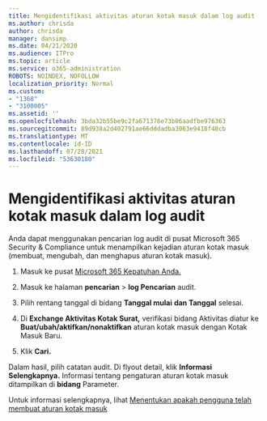 ```yaml
---
title: Mengidentifikasi aktivitas aturan kotak masuk dalam log audit
ms.author: chrisda
author: chrisda
manager: dansimp
ms.date: 04/21/2020
ms.audience: ITPro
ms.topic: article
ms.service: o365-administration
ROBOTS: NOINDEX, NOFOLLOW
localization_priority: Normal
ms.custom:
- "1368"
- "3100005"
ms.assetid: ''
ms.openlocfilehash: 3bda32b55be9c2fa671376e73b06aadfbe976363
ms.sourcegitcommit: 89d938a2d402791ae66dddadba3063e9418f48cb
ms.translationtype: MT
ms.contentlocale: id-ID
ms.lasthandoff: 07/28/2021
ms.locfileid: "53630180"
---
```

# <a name="identify-inbox-rule-activity-in-audit-logs"></a>Mengidentifikasi aktivitas aturan kotak masuk dalam log audit

Anda dapat menggunakan pencarian log audit di pusat Microsoft 365 Security & Compliance untuk menampilkan kejadian aturan kotak masuk (membuat, mengubah, dan menghapus aturan kotak masuk).

1. Masuk ke pusat [Microsoft 365 Kepatuhan Anda.](https://protection.office.com/)

2. Masuk ke halaman **pencarian**  >  **log Pencarian** audit.

3. Pilih rentang tanggal di bidang **Tanggal mulai** **dan Tanggal** selesai.

4. Di **Exchange Aktivitas Kotak Surat,** verifikasi bidang Aktivitas diatur ke **Buat/ubah/aktifkan/nonaktifkan** aturan kotak masuk dengan Kotak Masuk Baru. 

5. Klik **Cari.**

Dalam hasil, pilih catatan audit. Di flyout detail, klik **Informasi Selengkapnya.** Informasi tentang pengaturan aturan kotak masuk ditampilkan di **bidang** Parameter.

Untuk informasi selengkapnya, lihat [Menentukan apakah pengguna telah membuat aturan kotak masuk](/office365/securitycompliance/auditing-troubleshooting-scenarios#determining-if-a-user-created-an-inbox-rule)
